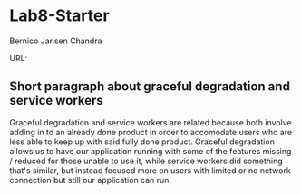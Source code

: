 # Lab8-Starter

Bernico Jansen Chandra

URL: 

## Short paragraph about graceful degradation and service workers
Graceful degradation and service workers are related because both involve adding in to an already done product in order to accomodate users who are less able to keep up with said fully done product. Graceful degradation allows us to have our application running with some of the features missing / reduced for those unable to use it, while service workers did something that's similar, but instead focused more on users with limited or no network connection but still our application can run.
